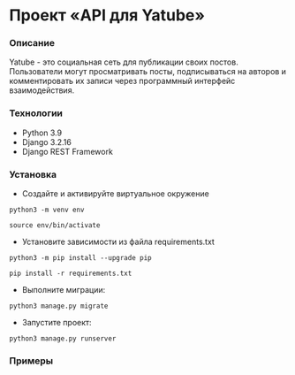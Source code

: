 # Проект «API для Yatube»
### Описание
Yatube - это социальная сеть для публикации своих постов. Пользователи могут просматривать посты, подписываться на авторов и комментировать их записи
через программный интерфейс взаимодействия.
### Технологии
* Python 3.9
* Django 3.2.16
* Django REST Framework
### Установка 
* Создайте и активируйте виртуальное окружение
```
python3 -m venv env
```
```
source env/bin/activate
```
* Установите зависимости из файла requirements.txt
```
python3 -m pip install --upgrade pip
```
```
pip install -r requirements.txt
```
* Выполните миграции:
```
python3 manage.py migrate
```
* Запустите проект:
```
python3 manage.py runserver
```
### Примеры
